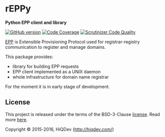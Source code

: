 rEPPy
=====

**Python EPP client and library**

[![GitHub version](https://badge.fury.io/gh/hiqdev%2Freppy.svg)](https://badge.fury.io/gh/hiqdev%2Freppy)
[![Code Coverage](https://scrutinizer-ci.com/g/hiqdev/reppy/badges/coverage.png?b=master)](https://scrutinizer-ci.com/g/hiqdev/reppy/?branch=master)
[![Scrutinizer Code Quality](https://scrutinizer-ci.com/g/hiqdev/reppy/badges/quality-score.png?b=master)](https://scrutinizer-ci.com/g/hiqdev/reppy/?branch=master)

[EPP](https://en.wikipedia.org/wiki/Extensible_Provisioning_Protocol) is Extensible Provisioning Protocol used for registrar-registry communication to register and manage domains.

This package provides:
- library for building EPP requests
- EPP client implemented as a UNIX daemon
- whole infrastructure for domain name registrar

For the moment it is in early stage of development.

## License

This project is released under the terms of the BSD-3-Clause [license](LICENSE).
Read more [here](http://choosealicense.com/licenses/bsd-3-clause).

Copyright © 2015-2016, HiQDev (http://hiqdev.com/)
